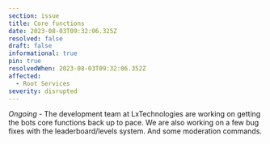 ```yaml
---
section: issue
title: Core functions
date: 2023-08-03T09:32:06.325Z
resolved: false
draft: false
informational: true
pin: true
resolvedWhen: 2023-08-03T09:32:06.352Z
affected:
  - Root Services
severity: disrupted
---
```

*O﻿ngoing -* The development team at LxTechnologies are working on getting the bots core functions back up to pace. We are also working on a few bug fixes with the leaderboard/levels system. And some moderation commands.